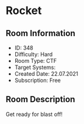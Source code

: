 ﻿# Rocket

## Room Information
- ID: 348
- Difficulty: Hard
- Room Type: CTF
- Target Systems: 
- Created Date: 22.07.2021
- Subscription: Free

## Room Description
Get ready for blast off!
